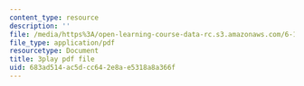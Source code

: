 ```yaml
---
content_type: resource
description: ''
file: /media/https%3A/open-learning-course-data-rc.s3.amazonaws.com/6-189-multicore-programming-primer-january-iap-2007/683ad514ac5dcc642e8ae5318a8a366f_SR6dDuTbEwo.pdf
file_type: application/pdf
resourcetype: Document
title: 3play pdf file
uid: 683ad514-ac5d-cc64-2e8a-e5318a8a366f
---
```

